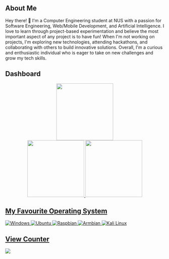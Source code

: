 <!--
# WHYELAB_GitHubProfile
-->

## About Me
Hey there! 👋 I'm a Computer Engineering student at NUS with a passion for Software Engineering, Web/Mobile Development, and Artificial Intelligence. I love to learn through project-based experimentation and believe the most important aspect of any project is to have fun! When I'm not working on projects, I'm exploring new technologies, attending hackathons, and collaborating with others to build innovative solutions. Overall, I'm a curious and enthusiastic individual who is eager to take on new challenges and grow my tech skills.

## Dashboard
<div style="display: flex; justify-content: center; align-items: center;">
  <img height="180em" src="https://github-readme-streak-stats.herokuapp.com/?user=YEOWEIHNGWHYELAB&theme=neon-palenight&locale=en"/>
</div>

<div style="display: flex; justify-content: center; align-items: center;">
  <a href="https://github.com/YEOWEIHNGWHYELAB">
  <img height="180em" src="https://github-readme-stats.vercel.app/api?username=YEOWEIHNGWHYELAB&show_icons=true&theme=radical&title_color=3cb480&locale=en"/>
  <img height="180em" src="https://github-readme-stats.vercel.app/api/top-langs/?username=YEOWEIHNGWHYELAB&layout=compact&theme=blue-green"/>
</div> 

## My Favourite Operating System 
![Windows](/OperatingSystemIcon/windows10.png)
![Ubuntu](OperatingSystemIcon/ubuntu.png)
![Raspbian](OperatingSystemIcon/raspbian.png)
![Armbian](OperatingSystemIcon/armbian.png)
![Kali Linux](OperatingSystemIcon/kali_linux.png)

## View Counter
<img src="https://komarev.com/ghpvc/?username=YEOWEIHNGWHYELAB">
